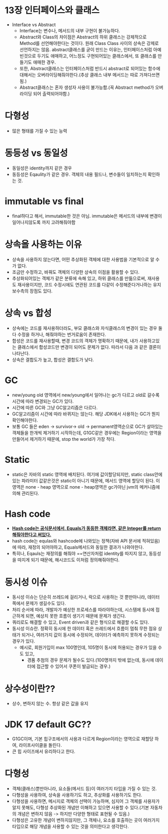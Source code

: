 # 13장 인터페이스와 클래스
 * Interface vs Abstract
   * Interface는 변수나, 메서드의 내부 구현이 불가능하다.
   * Abstract와 Class의 차이점은 Abstract의 하위 클래스는 강제적으로 Method를 선언해야한다는 것이다. 원래 Class Class 사이의 상속은 강제로 선언하지는 않음.
  abstract클래스를 굳이 만드는 이유는, 인터페이스처럼 아예 빈것으로 두기도 애매하고, 어느정도 구현되어있는 클래스에서, 또 클래스를 만들기도 애매한 경우.
   * 또한, Abstract클래스는 인터페이스처럼 반드시 abstract로 되어있는 함수에 대해서는 오버라이딩해줘야한다.(추상 클래스 내부 메서드는 따로 가져다쓰면됨.)
   * Abstract클래스는 혼자 생성자 사용이 불가능함.(꼭 Abstract method가 오버라이딩 되어 출력되어야함.)

# 다형성
 * 많은 형태를 가질 수 있는 능력

# 동등성 vs 동일성
 * 동일성은 identity까지 같은 경우
 * 동등성은 Eqaulity가 같은 경우. 객체의 내용 필드나, 변수들이 일치하는지 확인하는 것.

# immutable vs final
 * final하다고 해서, immutable한 것은 아님. immutable은 메서드의 내부에 변경이 일어나지않도록 까지 고려해줘야함

# 상속을 사용하는 이유
 * 상속을 사용하지 않는다면, 어떤 추상화된 객체에 대한 사용법을 기본적으로 알 수가 없다.
 * 조금만 수정하고, 바꿔도 객체의 다양한 상속의 이점을 활용할 수 있다.
 * 추상화되어있는 객체가 같은 분류에 속해 있고, 하위 클래스를 만듦으로써, 재사용도 재사용이지만, 코드 수정시에도 연관된 코드를 다같이 수정해준다거나하는
   유지보수측의 장점도 있다.

# 상속 vs 합성
 * 상속에는 코드를 재사용하더라도, 부모 클래스와 자식클래스의 변경이 있는 경우 둘 다 수정을 하거나, 해줘야하는 번거로움이 존재한다.
 * 합성은 코드를 재사용할때, 변경 코드의 객체가 명확하기 때문에, 내가 사용하고있는 클래스에서 합성코드만 변경이 되어도 문제가 없다.
 따라서 다음 과 같은 결론이 나타난다.
 * 상속은 결합도가 높고, 합성은 결합도가 낮다.

# GC
 * new/young old 영역에서 new/young에서 일어나는 gc가 다르고 old로 갈수록 시간에 따라 변경되는 GC가 있다.
 * 시간에 따른 GC와 그냥 GC알고리즘은 다르다.
 * GC알고리즘이 시간에 따라 바뀌지는 않는다. 해당 JDK에서 사용하는 GC가 뭔지 확인해야한다.
 * 보통 GC 들은 eden -> survivor-> old -> permanent영역순으로 GC가 살아있는 객체들을 한개씩 제거하기 시작하는데,
   G1GC같은 경우에는 Region이라는 영역을 만들어서 제거하기 때문에, stop the world가 가장 적다.

# Static
 * static은 자바의 static 영역에 배치된다. 여기에 값이할당되지만, static class안에 있는 파라미터 값같은것은 static이 아니기 때문에,
  메서드 영역에 할당이 된다. 이영역은 none - heap 영역으로 none - heap영역은 gc가아닌 jvm의 메커니즘에 의해 관리된다.

# Hash code
 * **<U>Hash code는 공식문서에서, Equals가 동등한 객체라면, 같은 Integer를 return해줘야한다고 써있다.</U>**
 * hash code는 equlas와 hashcode에 나와있는 정책(자바 API 문서에 적혀있음)에 따라, 재정의 되어야하고, Equals메서드와 동일한 결과가 나와야한다.
 * 특히나, Eqauls는 재정의를 해줘야 ==연산자처럼 identity를 따지지 않고, 동등성을 따지게 되기 때문에, 해시코드도 이처럼 정의해줘야한다.

# 동시성 이슈
 * 동시성 이슈는 단순히 쓰레드에 걸리거나, 락으로 사용하는 것 뿐만아니라, 데이터 쪽에서 문제가 생길수도 있다.
 * 처리 순서에 따라, 개발자가 예상한 프로세스를 따라야하는데, 시스템에 동시에 접근하게 되면, 예상치 못한 흐름이 생기기 때문에 문제가 생긴다.
 * 쿼리로도 해결할 수 있고, Event driven과 같은 형식으로 해결할 수도 있다.
 * 동시성 이슈란. 정확히 동시에 한 데이터 혹은 쓰레드에서 흐름이 멈춰 무한 점유 상태가 되거나, 여러가지 값이 동시에 수정되어, 데이터가 예측하지 못하게 수정되는 경우가 있다.
   * 예시로, 회원가입이 max 100명인데, 105명이 동시에 허용되는 경우가 있을 수도 있고,
     * 경품 추첨의 경우 문제가 될수도 있다.(100명까지 밖에 없는데, 동시에 데이터에 접근할 수 있어서 쿠폰이 발급되는 경우.)

# 상수성이란??
 * 상수, 변하지 않는 수. 항상 같은 값을 유지

# JDK 17 default GC??
 * G1GC이며, 기본 힙구조에서의 사용과 다르게 Region이라는 영역으로 재할당 하여, 라이프사이클을 돌린다.
 * 큰 힙 사이즈에서 유리하다고 한다.

# 다형성
 * 객체(클래스)뿐만아니라, 요소들(메서드 등)이 여러가지 타입을 가질 수 있는 것.
 * 다형성을 사용하여, 상속을 사용하기도 하고, 추상화를 사용하기도 한다.
 * 다형성을 사용하면, 메시지로 객체의 선택이 가능하며, 심지어 그 객체를 사용자가 알지 못해도, 다형성 추상화된 개념만 이해하고 있으면 사용할 수 있다.(기본 자동차의 개념은 변하지 않음 -> 하지만 다양한 형태로 표현될 수 있음.)
 * 다형성은 고유한 개념이 변하지않지만, 그 객체나, 요소를 호출하는 곳이 여러가지 타입으로 해당 개념을 사용할 수 있는 것을 의미한다고 생각한다.